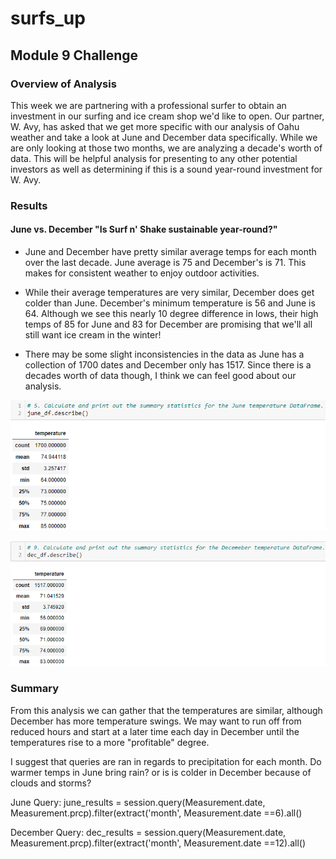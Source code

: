 # surfs_up
## Module 9 Challenge

### Overview of Analysis

This week we are partnering with a professional surfer to obtain an investment in our surfing and ice cream shop we'd like to open. Our partner, W. Avy, has asked that we get more specific with our analysis of Oahu weather and take a look at June and December data specifically. While we are only looking at those two months, we are analyzing a decade's worth of data. This will be helpful analysis for presenting to any other potential investors as well as determining if this is a sound year-round investment for W. Avy.

### Results

#### June vs. December "Is Surf n' Shake sustainable year-round?" 

* June and December have pretty similar average temps for each month over the last decade. June average is 75 and December's is 71. This makes for consistent weather to enjoy outdoor activities.

* While their average temperatures are very similar, December does get colder than June. December's minimum temperature is 56 and June is 64. Although we see this nearly 10 degree difference in lows, their high temps of 85 for June and 83 for December are promising that we'll all still want ice cream in the winter!

* There may be some slight inconsistencies in the data as June has a collection of 1700 dates and December only has 1517. Since there is a decades worth of data though, I think we can feel good about our analysis.

![June](https://github.com/stacybeauregard/surfs_up/blob/main/Resources/JuneSummary.png)

![Dec](https://github.com/stacybeauregard/surfs_up/blob/main/Resources/DecSummary.png)

### Summary

From this analysis we can gather that the temperatures are similar, although December has more temperature swings. We may want to run off from reduced hours and start at a later time each day in December until the temperatures rise to a more "profitable" degree.

I suggest that queries are ran in regards to precipitation for each month. Do warmer temps in June bring rain? or is is colder in December because of clouds and storms?

June Query: june_results = session.query(Measurement.date, Measurement.prcp).filter(extract('month', Measurement.date ==6).all()

December Query: dec_results = session.query(Measurement.date, Measurement.prcp).filter(extract('month', Measurement.date ==12).all()

